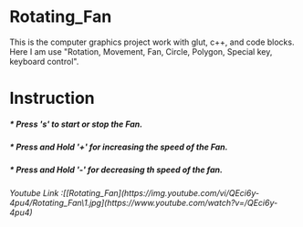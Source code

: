 #  Rotating_Fan
This is the computer graphics project work with glut, c++, and code blocks. Here I am use "Rotation, Movement, Fan, Circle, Polygon,  Special key, keyboard control".

# Instruction

<h5>* Press 's' to start or stop the Fan</n>.
<h5>* Press and Hold '+' for increasing the speed of the Fan.
<h5>* Press and Hold '-' for decreasing th speed of the fan.
 
 <h6>Youtube Link :[[Rotating_Fan](https://img.youtube.com/vi/QEci6y-4pu4/Rotating_Fan\1.jpg](https://www.youtube.com/watch?v=/QEci6y-4pu4)
